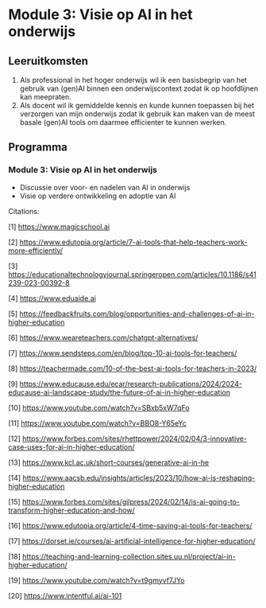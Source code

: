 # Module 3: Visie op AI in het onderwijs

## Leeruitkomsten

1. Als professional in het hoger onderwijs wil ik een basisbegrip van het gebruik van (gen)AI binnen een onderwijscontext zodat ik op hoofdlijnen kan meepraten.
2. Als docent wil ik gemiddelde kennis en kunde kunnen toepassen bij het verzorgen van mijn onderwijs zodat ik gebruik kan maken van de meest basale (gen)AI tools om daarmee efficienter te kunnen werken.

## Programma

### Module 3: Visie op AI in het onderwijs
- Discussie over voor- en nadelen van AI in onderwijs
- Visie op verdere ontwikkeling en adoptie van AI


Citations:

[1] https://www.magicschool.ai

[2] https://www.edutopia.org/article/7-ai-tools-that-help-teachers-work-more-efficiently/

[3] https://educationaltechnologyjournal.springeropen.com/articles/10.1186/s41239-023-00392-8

[4] https://www.eduaide.ai

[5] https://feedbackfruits.com/blog/opportunities-and-challenges-of-ai-in-higher-education

[6] https://www.weareteachers.com/chatgpt-alternatives/

[7] https://www.sendsteps.com/en/blog/top-10-ai-tools-for-teachers/

[8] https://teachermade.com/10-of-the-best-ai-tools-for-teachers-in-2023/

[9] https://www.educause.edu/ecar/research-publications/2024/2024-educause-ai-landscape-study/the-future-of-ai-in-higher-education

[10] https://www.youtube.com/watch?v=SBxb5xW7qFo

[11] https://www.youtube.com/watch?v=BBO8-Y65eYc

[12] https://www.forbes.com/sites/rhettpower/2024/02/04/3-innovative-case-uses-for-ai-in-higher-education/

[13] https://www.kcl.ac.uk/short-courses/generative-ai-in-he

[14] https://www.aacsb.edu/insights/articles/2023/10/how-ai-is-reshaping-higher-education

[15] https://www.forbes.com/sites/gilpress/2024/02/14/is-ai-going-to-transform-higher-education-and-how/

[16] https://www.edutopia.org/article/4-time-saving-ai-tools-for-teachers/

[17] https://dorset.ie/courses/ai-artificial-intelligence-for-higher-education/

[18] https://teaching-and-learning-collection.sites.uu.nl/project/ai-in-higher-education/

[19] https://www.youtube.com/watch?v=t9gmyvf7JYo

[20] https://www.intentful.ai/ai-101